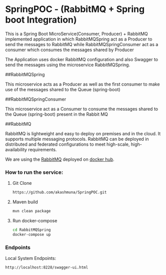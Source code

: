 # SpringPOC - (RabbitMQ + Spring boot Integration)

This is a Spring Boot MicroService(Consumer, Producer) + RabbitMQ implemented application in which 
RabbitMQSpring act as a Producer to send the messages to RabbitMQ while RabbitMQSpringConsumer act as a consumer which consumes the messages shared by Producer

The Application uses docker RabbitMQ configuration and also Swagger to send the messages using the microservice RabbitMQSpring.

##RabbitMQSpring

This microservice acts as a Producer as well as the first consumer to make use of the messages shared to the Queue (spring-boot)

##RabbitMQSpringConsumer

This microservice act as a Consumer to consume the messages shared to the Queue (spring-boot) present in the Rabbit MQ

##RabbitMQ

RabbitMQ is lightweight and easy to deploy on premises and in the cloud. It supports multiple messaging protocols. RabbitMQ can be deployed in distributed and federated configurations to meet high-scale, high-availability requirements. 

We are using the [RabbitMQ](https://www.rabbitmq.com/#getstarted) deployed on [docker hub](https://hub.docker.com/_/rabbitmq).

### How to run the service:

1. Git Clone 

    ```bash
    https://github.com/akashmuna/SpringPOC.git
    ```
2. Maven build

    ```bash
    mvn clean package
	```
3. Run docker-compose

	```bash
	cd RabbitMQSpring
	docker-compose up
	```

### Endpoints

Local System Endpoints:

	http://localhost:8228/swagger-ui.html
